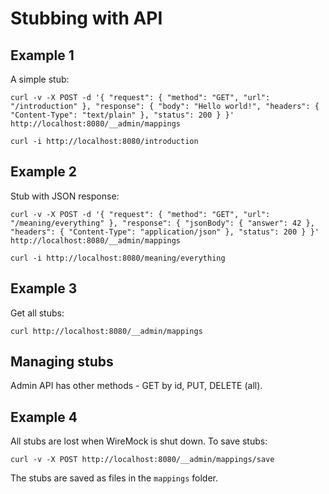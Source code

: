 # Stubbing with API

## Example 1
A simple stub:

`curl -v -X POST -d '{
  "request": {
    "method": "GET",
    "url": "/introduction"
  },
  "response": {
    "body": "Hello world!",
    "headers": {
      "Content-Type": "text/plain"
    },
    "status": 200
  }
}'
http://localhost:8080/__admin/mappings`

`curl -i http://localhost:8080/introduction`

## Example 2
Stub with JSON response:

`curl -v -X POST -d '{
  "request": {
    "method": "GET",
    "url": "/meaning/everything"
  },
  "response": {
    "jsonBody": {
        "answer": 42
    },
    "headers": {
      "Content-Type": "application/json"
    },
    "status": 200
  }
}'
http://localhost:8080/__admin/mappings`

`curl -i http://localhost:8080/meaning/everything`

## Example 3
Get all stubs:

`curl http://localhost:8080/__admin/mappings`

## Managing stubs
Admin API has other methods - GET by id, PUT, DELETE (all).

## Example 4
All stubs are lost when WireMock is shut down. To save stubs:

`curl -v -X POST http://localhost:8080/__admin/mappings/save`

The stubs are saved as files in the `mappings` folder.